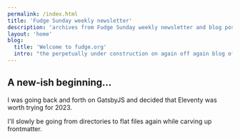 ```yaml
---
permalink: /index.html
title: 'Fudge Sunday weekly newsletter'
description: 'archives from Fudge Sunday weekly newsletter and blog posts from 1998 to Present'
layout: 'home'
blog:
  title: 'Welcome to fudge.org'
  intro: "the perpetually under construction on again off again blog of Jay Cuthrell"
---
```


## A new-ish beginning...

I was going back and forth on GatsbyJS and decided that Eleventy was worth trying for 2023.

I'll slowly be going from directories to flat files again while carving up frontmatter.
